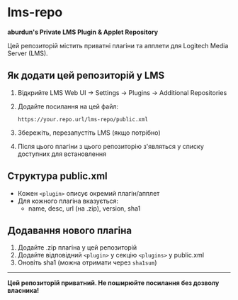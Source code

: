 # lms-repo

**aburdun's Private LMS Plugin & Applet Repository**

Цей репозиторій містить приватні плагіни та апплети для Logitech Media Server (LMS).

## Як додати цей репозиторій у LMS

1. Відкрийте LMS Web UI → Settings → Plugins → Additional Repositories
2. Додайте посилання на цей файл:

   `https://your.repo.url/lms-repo/public.xml`

3. Збережіть, перезапустіть LMS (якщо потрібно)
4. Після цього плагіни з цього репозиторію з'являться у списку доступних для встановлення

## Структура public.xml

- Кожен `<plugin>` описує окремий плагін/апплет
- Для кожного плагіна вказується:
  - name, desc, url (на .zip), version, sha1

## Додавання нового плагіна

1. Додайте .zip плагіна у цей репозиторій
2. Додайте відповідний `<plugin>` у секцію `<plugins>` у public.xml
3. Оновіть sha1 (можна отримати через `sha1sum`)

---

**Цей репозиторій приватний. Не поширюйте посилання без дозволу власника!**
